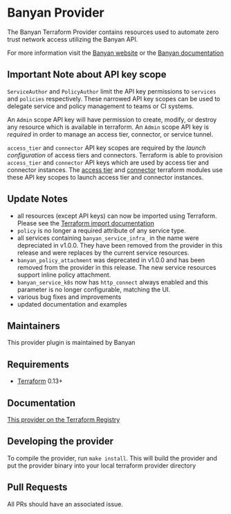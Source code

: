 Banyan Provider
==================

The Banyan Terraform Provider contains resources used to automate zero trust network access utilizing the Banyan API.

For more information visit the [Banyan website](https://www.banyansecurity.io/) or the [Banyan documentation](https://docs.banyansecurity.io/docs/)

## Important Note about API key scope
`ServiceAuthor` and `PolicyAuthor` limit the API key permissions to `services` and `policies` respectively. These narrowed API key scopes can be used to delegate service and policy management to teams or CI systems.

An `Admin` scope API key will have permission to create, modify, or destroy any resource which is available in terraform. An `Admin` scope
API key is *required* in order to manage an access tier, connector, or service tunnel.

`access_tier` and `connector` API key scopes are required by the *launch configuration* of access tiers and connectors. Terraform is able to provision `access_tier` and `connector` API keys which are used by access tier and connector instances. The  [access tier](https://registry.terraform.io/modules/banyansecurity/banyan-accesstier2) and [connector](https://registry.terraformio/modules/banyansecurity/banyan-connector) terraform modules use these API key scopes to launch access tier and connector instances.

Update Notes
-----------

* all resources (except API keys) can now be imported using Terraform. Please see the [Terraform import documentation](https://developer.hashicorp.com/terraform/cli/import)
* `policy` is no longer a required attribute of any service type.
* all services containing `banyan_service_infra_` in the name were depreciated in v1.0.0. They have been removed from the provider in this release and were replaces by the current service resources.
* `banyan_policy_attachment` was deprecated in v1.0.0 and has been removed from the provider in this release. The new service resources support inline policy attachment.
* `banyan_service_k8s` now has `http_connect` always enabled and this parameter is no longer configurable, matching the UI.
* various bug fixes and improvements
* updated documentation and examples


Maintainers
-----------

This provider plugin is maintained by Banyan

Requirements
------------

- [Terraform](https://www.terraform.io/downloads.html) 0.13+


Documentation
-------------

[This provider on the Terraform Registry](https://registry.terraform.io/providers/banyansecurity/banyan/latest/docs)

Developing the provider
---------------------------

To compile the provider, run `make install`.
This will build the provider and put the provider binary into your local terraform provider directory

Pull Requests
-------------------------------

All PRs should have an associated issue.
